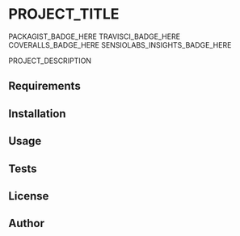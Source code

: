 PROJECT_TITLE
=============

PACKAGIST_BADGE_HERE
TRAVISCI_BADGE_HERE
COVERALLS_BADGE_HERE
SENSIOLABS_INSIGHTS_BADGE_HERE

PROJECT_DESCRIPTION

Requirements
------------

Installation
------------

Usage
-----

Tests
-----

License
-------

Author
------